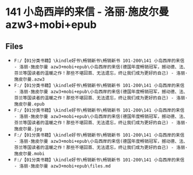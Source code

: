 # 141 小岛西岸的来信 - 洛丽·施皮尔曼 azw3+mobi+epub

## Files

- `F:/【01分类书籍】\kindle好书\畅销新书\畅销新书 101-200\141 小岛西岸的来信 - 洛丽·施皮尔曼 azw3+mobi+epub\小岛西岸的来信(德国年度畅销冠军，撼动德、法、芬兰等国读者的温暖之作！那些不堪回首、无法遗忘，终让我们成为更好的自己) - 洛丽·施皮尔曼.azw3`
- `F:/【01分类书籍】\kindle好书\畅销新书\畅销新书 101-200\141 小岛西岸的来信 - 洛丽·施皮尔曼 azw3+mobi+epub\小岛西岸的来信(德国年度畅销冠军，撼动德、法、芬兰等国读者的温暖之作！那些不堪回首、无法遗忘，终让我们成为更好的自己) - 洛丽·施皮尔曼.epub`
- `F:/【01分类书籍】\kindle好书\畅销新书\畅销新书 101-200\141 小岛西岸的来信 - 洛丽·施皮尔曼 azw3+mobi+epub\小岛西岸的来信(德国年度畅销冠军，撼动德、法、芬兰等国读者的温暖之作！那些不堪回首、无法遗忘，终让我们成为更好的自己) - 洛丽·施皮尔曼.jpg`
- `F:/【01分类书籍】\kindle好书\畅销新书\畅销新书 101-200\141 小岛西岸的来信 - 洛丽·施皮尔曼 azw3+mobi+epub\小岛西岸的来信(德国年度畅销冠军，撼动德、法、芬兰等国读者的温暖之作！那些不堪回首、无法遗忘，终让我们成为更好的自己) - 洛丽·施皮尔曼.mobi`
- `F:/【01分类书籍】\kindle好书\畅销新书\畅销新书 101-200\141 小岛西岸的来信 - 洛丽·施皮尔曼 azw3+mobi+epub\files.md`
